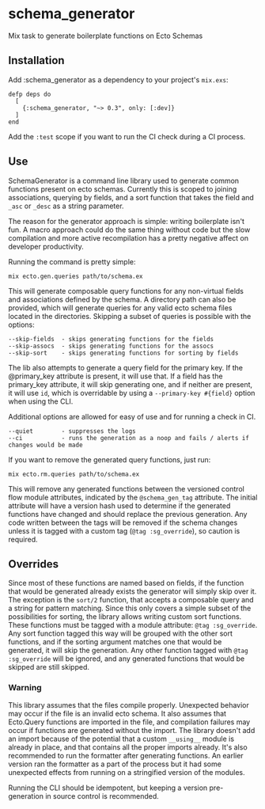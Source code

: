 # schema_generator

Mix task to generate boilerplate functions on Ecto Schemas

## Installation

Add :schema_generator as a dependency to your project's `mix.exs`:
```
defp deps do
  [
    {:schema_generator, "~> 0.3", only: [:dev]}
  ]
end
```

Add the `:test` scope if you want to run the CI check during a CI process.

## Use

SchemaGenerator is a command line library used to generate common functions
present on ecto schemas. Currently this is scoped to joining associations,
querying by fields, and a sort function that takes the field and `_asc` or `_desc`
as a string parameter.

The reason for the generator approach is simple: writing boilerplate isn't fun.
A macro approach could do the same thing without code but the slow compilation 
and more active recompilation has a pretty negative affect on developer productivity.

Running the command is pretty simple:

```
mix ecto.gen.queries path/to/schema.ex
```

This will generate composable query functions for any non-virtual fields and associations 
defined by the schema. A directory path can also be provided, which will generate queries for 
any valid ecto schema files located in the directories.
Skipping a subset of queries is possible with the options:

```
--skip-fields  - skips generating functions for the fields
--skip-assocs  - skips generating functions for the assocs
--skip-sort    - skips generating functions for sorting by fields
```

The lib also attempts to generate a query field for the primary key. If the @primary_key attribute
is present, it will use that. If a field has the primary_key attribute, it will skip generating one,
and if neither are present, it will use `id`, which is overridable by using a `--primary-key #{field}`
option when using the CLI.

Additional options are allowed for easy of use and for running a check in CI.
```
--quiet        - suppresses the logs
--ci           - runs the generation as a noop and fails / alerts if changes would be made
```

If you want to remove the generated query functions, just run:

```
mix ecto.rm.queries path/to/schema.ex
```

This will remove any generated functions between the versioned control flow module attributes,
indicated by the `@schema_gen_tag` attribute. The initial attribute will have a version hash used
to determine if the generated functions have changed and should replace the previous generation.
Any code written between the tags will be removed if the schema changes unless it is tagged with a custom
tag (`@tag :sg_override`), so caution is required.

## Overrides

Since most of these functions are named based on fields, if the function that would be generated already
exists the generator will simply skip over it. The exception is the `sort/2` function, that accepts a
composable query and a string for pattern matching. Since this only covers a simple subset of the possibilities
for sorting, the library allows writing custom sort functions. These functions must be tagged with a module
attribute: `@tag :sg_override`. Any sort function tagged this way will be grouped with the other sort functions,
and if the sorting argument matches one that would be generated, it will skip the generation. Any other function
tagged with `@tag :sg_override` will be ignored, and any generated functions that would be skipped are still
skipped.

### Warning
This library assumes that the files compile properly. Unexpected behavior may occur if the file is an
invalid ecto schema. It also assumes that Ecto.Query functions are imported in the file, and compilation 
failures may occur if functions are generated without the import. The library doesn't add an import because
of the potential that a custom `__using__` module is already in place, and that contains all the proper imports 
already. It's also recommended to run the formatter after generating functions. An earlier version ran the 
formatter as a part of the process but it had some unexpected effects from running on a stringified version
of the modules.

Running the CLI should be idempotent, but keeping a version pre-generation in source control is recommended.
